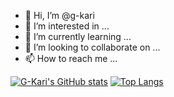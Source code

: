 - 👋 Hi, I’m @g-kari
- 👀 I’m interested in ...
- 🌱 I’m currently learning ...
- 💞️ I’m looking to collaborate on ...
- 📫 How to reach me ...

[![G-Kari's GitHub stats](https://github-readme-stats.vercel.app/api?username=g-kari)](https://github.com/anuraghazra/github-readme-stats?show_icons=true&theme=radical)
[![Top Langs](https://github-readme-stats.vercel.app/api/top-langs/?username=g-kari)](https://github.com/anuraghazra/github-readme-stats?show_icons=true&theme=radical)

<!---
g-kari/g-kari is a ✨ special ✨ repository because its `README.md` (this file) appears on your GitHub profile.
You can click the Preview link to take a look at your changes.
--->
